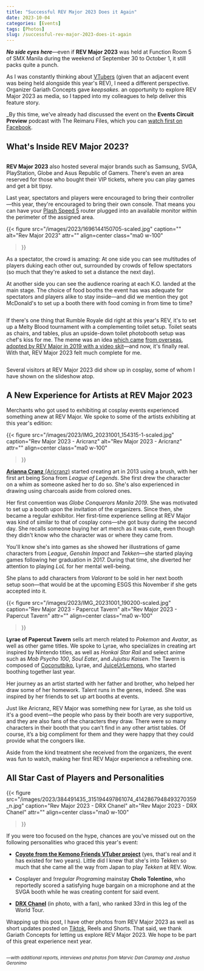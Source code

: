 ```yaml
---
title: "Successful REV Major 2023 Does it Again"
date: 2023-10-04
categories: [Events]
tags: [Photos]
slug: /successful-rev-major-2023-does-it-again
---
```


**_No side eyes here_**—even if **REV Major 2023** was held at Function Room 5 of SMX Manila during the weekend of September 30 to October 1, it still packs quite a punch.

As I was constantly thinking about [VTubers](https://vtubernewsdrop.com/event-report-prism-love-in-the-philippines/) (given that an adjacent event was being held alongside this year's REV), I need a different perspective. Organizer Gariath Concepts gave _keepsakes._ an opportunity to explore REV Major 2023 as media, so I tapped into my colleagues to help deliver this feature story.

_By this time, we've already had discussed the event on the **Events Circuit Preview** podcast with The Reimaru Files, which you can [watch first on Facebook](https://www.facebook.com/watch/live/?ref=watch_permalink&v=869582740931855).

## What's Inside REV Major 2023?

<figure class="gallery-wrapper">
  <div class="gallery">
    <div class="gallery-item">
		<img alt="" src="/images/2023/IMG_20231001_150430-scaled.jpg" />
    </div>
    <div class="gallery-item">
		<img alt="" src="/images/2023/IMG_20231001_150331_1-scaled.jpg" />
    </div>
  </div>
  <div class="gallery">
    <div class="gallery-item">
		<img alt="" src="/images/2023/IMG_20231001_150346-scaled.jpg" />
    </div>
    <div class="gallery-item">
		<img alt="" src="/images/2023/IMG20231001151458-scaled.jpg" />
    </div>
    <div class="gallery-item">
		<img alt="" src="/images/2023/IMG20231001144323-scaled.jpg" />
    </div>
  </div>
  <div class="gallery">
    <div class="gallery-item">
		<img alt="" src="/images/2023/IMG20231001144346-scaled.jpg" />
    </div>
    <div class="gallery-item">
		<img alt="" src="/images/2023/IMG20231001145805-scaled.jpg" />
    </div>
	<div class="gallery-item">
		<img alt="" src="/images/2023/IMG20231001145947-scaled.jpg" />
    </div>
  </div>  
  <div class="gallery">
    <div class="gallery-item">
		<img alt="" src="/images/2023/IMG20231001150429-scaled.jpg" />
    </div>
    <div class="gallery-item">
		<img alt="" src="/images/2023/IMG20231001150624-scaled.jpg" />
    </div>
	<div class="gallery-item">
		<img alt="" src="/images/2023/MG_0356-scaled.jpg" />
    </div>
  </div>
</figure>

**REV Major 2023** also hosted several major brands such as Samsung, SVGA, PlayStation, Globe and Asus Republic of Gamers. There's even an area reserved for those who bought their VIP tickets, where you can play games and get a bit tipsy.

Last year, spectators and players were encouraged to bring their controller—this year, they're encouraged to bring their own console. That means you can have your [Plash Speed 5](https://www.youtube.com/watch?v=ctKuzjARsu8&ab_channel=OreosArchives) router plugged into an available monitor within the perimeter of the assigned area.

{{< figure
  src="/images/2023/1696144150705-scaled.jpg"
  caption=""
  alt="Rev Major 2023" attr="" 
  align=center class="ma0 w-100"
>}}

As a spectator, the crowd is amazing: At one side you can see multitudes of players duking each other out, surrounded by crowds of fellow spectators (so much that they're asked to set a distance the next day).

At another side you can see the audience roaring at each K.O. landed at the main stage. The choice of food booths the event has was adequate for spectators and players alike to stay inside—and did we mention they got McDonald's to set up a booth there with food coming in from time to time?

<figure class="gallery-wrapper">
  <div class="gallery">
    <div class="gallery-item">
		<img alt="" src="/images/2023/MG_0371-scaled.jpg" />
    </div>
    <div class="gallery-item">
		<img alt="" src="/images/2023/IMG20231001145947-1-scaled.jpg" />
    </div>
  </div>
</figure>

If there's one thing that Rumble Royale did right at this year's REV, it's to set up a Melty Blood tournament with a complementing toilet setup. Toilet seats as chairs, and tables, plus an upside-down toilet photobooth setup was chef's kiss for me. The meme was an idea [which came](https://www.youtube.com/watch?v=x9s-Xz8i2vY&ab_channel=BigBossBob) [from overseas](https://www.reddit.com/r/TwoBestFriendsPlay/comments/mg78h4/okay_listen_i_knew_about_the_melty_blood_sets_in/), [adopted by REV Major in 2019 with a video skit](https://www.facebook.com/watch/?v=527396421370292)—and now, it's finally real. With that, REV Major 2023 felt much complete for me.

<figure class="gallery-wrapper">
  <div class="gallery">
    <div class="gallery-item">
		<img alt="" src="/images/2023/IMG20231001151556-scaled.jpg" />
    </div>
    <div class="gallery-item">
		<img alt="" src="/images/2023/IMG20231001144613-scaled.jpg" />
    </div>
    <div class="gallery-item">
		<img alt="" src="/images/2023/IMG20231001144855-scaled.jpg" />
    </div>
  </div>
  <div class="gallery">
    <div class="gallery-item">
		<img alt="" src="/images/2023/IMG20231001145717-scaled.jpg" />
    </div>
    <div class="gallery-item">
		<img alt="" src="/images/2023/IMG20231001145723-scaled.jpg" />
    </div>
	<div class="gallery-item">
		<img alt="" src="/images/2023/IMG20231001150323-scaled.jpg" />
    </div>
  </div>
  <div class="gallery">
    <div class="gallery-item">
		<img alt="" src="/images/2023/IMG20231001150404-scaled.jpg" />
    </div>
    <div class="gallery-item">
		<img alt="" src="/images/2023/IMG20231001151218_01-scaled.jpg" />
    </div>
	<div class="gallery-item">
		<img alt="" src="/images/2023/IMG20231001151344-scaled.jpg" />
    </div>
  </div>
</figure>

Several visitors at REV Major 2023 did show up in cosplay, some of whom I have shown on the slideshow atop.

## A New Experience for Artists at REV Major 2023

Merchants who got used to exhibiting at cosplay events experienced something anew at REV Major. We spoke to some of the artists exhibiting at this year's edition:

{{< figure
  src="/images/2023/IMG_20231001_154315-1-scaled.jpg"
  caption="Rev Major 2023 - Aricranz"
  alt="Rev Major 2023 - Aricranz" attr="" 
  align=center class="ma0 w-100"
>}}

[**Arianna Cranz** (Aricranz)](https://www.facebook.com/aricranz.paintings/) started creating art in 2013 using a brush, with her first art being Sona from _League of Legends_. She first drew the character on a whim as someone asked her to do so. She's also experienced in drawing using charcoals aside from colored ones.

Her first convention was _Globe Conquerors Manila 2019_. She was motivated to set up a booth upon the invitation of the organizers. Since then, she became a regular exhibitor. Her first-time experience selling at REV Major was kind of similar to that of cosplay cons—she got busy during the second day. She recalls someone buying her art merch as it was cute, even though they didn't know who the character was or where they came from.

You'll know she's into games as she showed her illustrations of game characters from _League_, _Genshin Impact_ and _Tekken_—she started playing games following her graduation in 2017. During that time, she diverted her attention to playing _LoL_ for her mental well-being.

She plans to add characters from _Valorant_ to be sold in her next booth setup soon—that would be at the upcoming ESGS this November if she gets accepted into it.

{{< figure
  src="/images/2023/IMG_20231001_190200-scaled.jpg"
  caption="Rev Major 2023 - Papercut Tavern"
  alt="Rev Major 2023 - Papercut Tavern" attr="" 
  align=center class="ma0 w-100"
>}}

**Lyrae of Papercut Tavern** sells art merch related to _Pokemon_ and _Avatar_, as well as other game titles. We spoke to Lyrae, who specializes in creating art inspired by Nintendo titles, as well as _Honkai Star Rail_ and select anime such as _Mob Psycho 100_, _Soul Eater_, and _Jujutsu Kaisen_. The Tavern is composed of [Coconutbiko](https://www.artstation.com/coconutbiko), Lyrae, and [JuiceUrLemons](https://twitter.com/JuiceUrLemons), who started boothing together last year.

Her journey as an artist started with her father and brother, who helped her draw some of her homework. Talent runs in the genes, indeed. She was inspired by her friends to set up art booths at events.

Just like Aricranz, REV Major was something new for Lyrae, as she told us it's a good event—the people who pass by their booth are very supportive, and they are also fans of the characters they draw. There were so many characters in their booth that you can’t find in any other artist tables. Of course, it’s a big compliment for them and they were happy that they could provide what the congoers like.

Aside from the kind treatment she received from the organizers, the event was fun to watch, making her first REV Major experience a refreshing one.

## All Star Cast of Players and Personalities

{{< figure
  src="/images/2023/384491435_315194497861074_4142867948493270359_n.jpg"
  caption="Rev Major 2023 - DRX Chanel"
  alt="Rev Major 2023 - DRX Chanel" attr="" 
  align=center class="ma0 w-100"
>}}

If you were too focused on the hype, chances are you've missed out on the following personalities who graced this year's event:

- [**Coyote from the Kemono Friends VTuber project**](https://twitter.com/Coyote_KEMOV/status/1708801629183713580) (yes, that's real and it has existed for two years). Little did I knew that she's into Tekken so much that she came all the way from Japan to play _Tekken_ at REV. Wow.

- Cosplayer and _!rregular Programing_ mainstay **Cholo Tolentino**, who reportedly scored a satisfying huge bargain on a microphone and at the SVGA booth while he was creating content for said event.

- [**DRX Chanel**](https://twitter.com/tekkenchanel) (in photo, with a fan), who ranked 33rd in this leg of the World Tour.

Wrapping up this post, I have other photos from REV Major 2023 as well as short updates posted on [Tiktok](https://www.tiktok.com/@jayagonoy/video/7284950349109087494), Reels and Shorts. That said, we thank Gariath Concepts for letting us explore REV Major 2023. We hope to be part of this great experience next year.

<figure class="gallery-wrapper">
  <div class="gallery">
    <div class="gallery-item">
		<img alt="" src="/images/2023/MG_0381-scaled.jpg" />
    </div>
    <div class="gallery-item">
		<img alt="" src="/images/2023/MG_0384-scaled.jpg" />
    </div>
    <div class="gallery-item">
		<img alt="" src="/images/2023/MG_0391-scaled.jpg" />
    </div>
  </div>
  <div class="gallery">
    <div class="gallery-item">
		<img alt="" src="/images/2023/MG_0394-scaled.jpg" />
    </div>
    <div class="gallery-item">
		<img alt="" src="/images/2023/MG_0665-scaled.jpg" />
    </div>
	<div class="gallery-item">
		<img alt="" src="/images/2023/MG_0380-scaled.jpg" />
    </div>
  </div>
  <div class="gallery">
    <div class="gallery-item">
		<img alt="" src="/images/2023/MG_0386-scaled.jpg" />
    </div>
    <div class="gallery-item">
		<img alt="" src="/images/2023/MG_0389-scaled.jpg" />
    </div>
	<div class="gallery-item">
		<img alt="" src="/images/2023/MG_0390-scaled.jpg" />
    </div>
  </div>
</figure>

<small><em>—with additional reports, interviews and photos from Marvic Dan Caramay and Joshua Geronimo</em></small>
